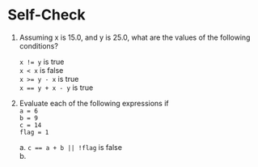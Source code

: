 # Self-Check

1. Assuming x is 15.0, and y is 25.0, what are the values of the following conditions?

    `x != y` is true  
    `x < x` is false  
    `x >= y - x` is true  
    `x == y + x - y` is true
2. Evaluate each of the following expressions if  
    `a = 6`  
    `b = 9`  
    `c = 14`  
    `flag = 1`

    a. `c == a + b || !flag` is false  
    b.
